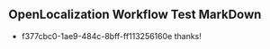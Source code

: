 ## OpenLocalization Workflow Test MarkDown
* f377cbc0-1ae9-484c-8bff-ff113256160e thanks!

<!--HONumber=Aug16_HO1-->


